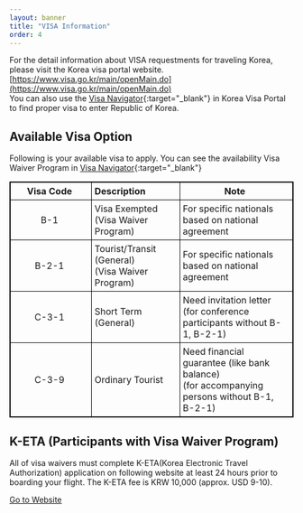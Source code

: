 ```yaml
---
layout: banner
title: "VISA Information"
order: 4
---
```


<style>
    table {
    border-collapse: collapse;
    border: 1px solid black;
    }
    th, td {
    padding: 5px;
    padding-right: 10px;
    min-width: 8em;
        border: 1px solid black;
    }
</style>
For the detail information about VISA requestments for traveling Korea, please visit the Korea visa portal website. [https://www.visa.go.kr/main/openMain.do](https://www.visa.go.kr/main/openMain.do)  
You can also use the [Visa Navigator](https://www.visa.go.kr/openPage.do?MENU_ID=10101){:target="_blank"} in Korea Visa Portal to find proper visa to enter Republic of Korea.

<!-- There were 66 visa-waiver contries and 45 visa-free contries. But from 13 April 2020, visa privileges are restricted in the 56 visa-waiver contries and 34 visa-free contries because of Covid-19. The list of restricted and allowed contries is [here](/assets/img/slider/visainformation.pdf). -->

## Available Visa Option

Following is your available visa to apply. You can see the availability Visa Waiver Program in [Visa Navigator](https://www.visa.go.kr/openPage.do?MENU_ID=10101){:target="_blank"}

| Visa Code | Description | Note |
|:---------:|:------------|------|
| B-1       | Visa Exempted <br> (Visa Waiver Program) | For specific nationals based on national agreement |
| B-2-1     | Tourist/Transit (General) <br> (Visa Waiver Program) | For specific nationals based on national agreement |
| C-3-1     | Short Term (General) | Need invitation letter <br> (for conference participants without B-1, B-2-1) |
| C-3-9     | Ordinary Tourist |  Need financial guarantee (like bank balance) <br> (for accompanying persons without B-1, B-2-1) |

## K-ETA (Participants with Visa Waiver Program)

All of visa waivers must complete K-ETA(Korea Electronic Travel Authorization) application on following website at least 24 hours prior to boarding your flight. The K-ETA fee is KRW 10,000 (approx. USD 9-10).

[Go to Website](https://www.k-eta.go.kr/portal/apply/index.do)